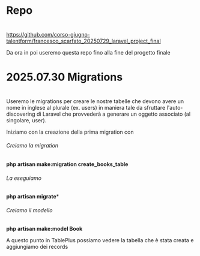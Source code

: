 # ############################################################################
# Repo
# ############################################################################

https://github.com/corso-giugno-talentform/francesco_scarfato_20250729_laravel_project_final

Da ora in poi useremo questa repo fino alla fine del progetto finale


# ############################################################################
# 2025.07.30 Migrations
# ############################################################################

Useremo le migrations per creare le nostre tabelle che devono avere un nome in inglese al plurale (ex. users) in maniera tale da sfruttare l'auto-discovering di Laravel che provvederà a generare un oggetto associato (al singolare, user).

Iniziamo con la creazione della prima migration con

###### Creiamo la migration
**php artisan make:migration create_books_table**

###### La eseguiamo
**php artisan migrate***

###### Creiamo il modello
**php artisan make:model Book**

A questo punto in TablePlus possiamo vedere la tabella che è stata creata e aggiungiamo dei records

